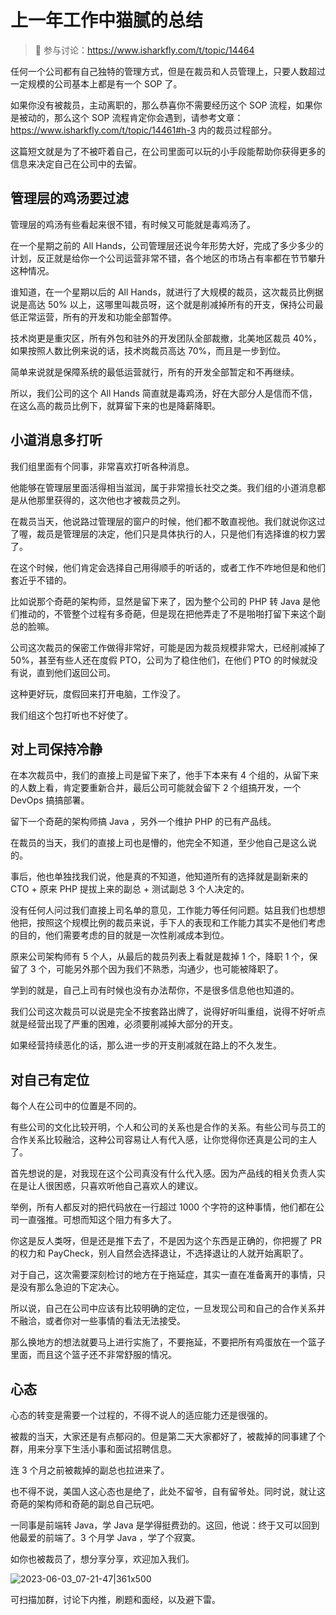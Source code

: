 # 上一年工作中猫腻的总结

> 🔔 参与讨论：https://www.isharkfly.com/t/topic/14464

任何一个公司都有自己独特的管理方式，但是在裁员和人员管理上，只要人数超过一定规模的公司基本上都是有一个 SOP 了。

如果你没有被裁员，主动离职的，那么恭喜你不需要经历这个 SOP 流程，如果你是被动的，那么这个 SOP
流程肯定你会遇到，请参考文章：https://www.isharkfly.com/t/topic/14461#h-3 内的裁员过程部分。

这篇短文就是为了不被吓着自己，在公司里面可以玩的小手段能帮助你获得更多的信息来决定自己在公司中的去留。

## 管理层的鸡汤要过滤

管理层的鸡汤有些看起来很不错，有时候又可能就是毒鸡汤了。

在一个星期之前的 All Hands，公司管理层还说今年形势大好，完成了多少多少的计划，反正就是给你一个公司运营非常不错，各个地区的市场占有率都在节节攀升这种情况。

谁知道，在一个星期以后的 All Hands，就进行了大规模的裁员，这次裁员比例据说是高达 50%
以上，这哪里叫裁员呀，这个就是削减掉所有的开支，保持公司最低正常运营，所有的开发和功能全部暂停。

技术岗更是重灾区，所有外包和驻外的开发团队全部裁撤，北美地区裁员 40%，如果按照人数比例来说的话，技术岗裁员高达 70%，而且是一步到位。

简单来说就是保障系统的最低运营就行，所有的开发全部暂定和不再继续。

所以，我们公司的这个 All Hands 简直就是毒鸡汤，好在大部分人是信而不信，在这么高的裁员比例下，就算留下来的也是降薪降职。

## 小道消息多打听

我们组里面有个同事，非常喜欢打听各种消息。

他能够在管理层里面活得相当滋润，属于非常擅长社交之类。我们组的小道消息都是从他那里获得的，这次他也才被裁员之列。

在裁员当天，他说路过管理层的窗户的时候，他们都不敢直视他。我们就说你这过了喔，裁员是管理层的决定，他们只是具体执行的人，只是他们有选择谁的权力罢了。

在这个时候，他们肯定会选择自己用得顺手的听话的，或者工作不咋地但是和他们套近乎不错的。

比如说那个奇葩的架构师，显然是留下来了，因为整个公司的 PHP 转 Java 是他们推动的，不管整个过程有多奇葩，但是现在把他弄走了不是啪啪打留下来这个副总的脸嘛。

公司这次裁员的保密工作做得非常好，可能是因为裁员规模非常大，已经削减掉了 50%，甚至有些人还在度假 PTO，公司为了稳住他们，在他们
PTO 的时候就没有说，直到他们返回公司。

这种更好玩，度假回来打开电脑，工作没了。

我们组这个包打听也不好使了。

## 对上司保持冷静

在本次裁员中，我们的直接上司是留下来了，他手下本来有 4 个组的，从留下来的人数上看，肯定要重新合并，最后公司可能就会留下 2
个组搞开发，一个 DevOps 搞搞部署。

留下一个奇葩的架构师搞 Java ，另外一个维护 PHP 的已有产品线。

在裁员的当天，我们的直接上司也是懵的，他完全不知道，至少他自己是这么说的。

事后，他也单独找我们说，他是真的不知道，他知道所有的选择就是副新来的 CTO + 原来 PHP 提拔上来的副总 + 测试副总 3 个人决定的。

没有任何人问过我们直接上司名单的意见，工作能力等任何问题。姑且我们也想想他把，按照这个规模比例的裁员来说，手下人的表现和工作能力其实不是他们考虑的目的，他们需要考虑的目的就是一次性削减成本到位。

原来公司架构师有 5 个人，从最后的裁员列表上看就是裁掉 1 个，降职 1 个，保留了 3 个，可能另外那个因为我们不熟悉，沟通少，也可能被降职了。

学到的就是，自己上司有时候也没有办法帮你，不是很多信息他也知道的。

我们公司这次裁员可以说是完全不按套路出牌了，说得好听叫重组，说得不好听点就是经营出现了严重的困难，必须要削减掉大部分的开支。

如果经营持续恶化的话，那么进一步的开支削减就在路上的不久发生。

## 对自己有定位

每个人在公司中的位置是不同的。

有些公司的文化比较开明，个人和公司的关系也是合作的关系。有些公司与员工的合作关系比较融洽，这种公司容易让人有代入感，让你觉得你还真是公司的主人了。

首先想说的是，对我现在这个公司真没有什么代入感。因为产品线的相关负责人实在是让人很困惑，只喜欢听他自己喜欢人的建议。

举例，所有人都反对的把代码放在一行超过 1000 个字符的这种事情，他们都在公司一直强推。可想而知这个阻力有多大了。

你这是反人类呀，但是还是推下去了，不是因为这个东西是正确的，你把握了 PR 的权力和 PayCheck，别人自然会选择退让，不选择退让的人就开始离职了。

对于自己，这次需要深刻检讨的地方在于拖延症，其实一直在准备离开的事情，只是没有那么急迫的下定决心。

所以说，自己在公司中应该有比较明确的定位，一旦发现公司和自己的合作关系并不融洽，或者你对一些事情的看法无法接受。

那么换地方的想法就要马上进行实施了，不要拖延，不要把所有鸡蛋放在一个篮子里面，而且这个篮子还不非常舒服的情况。

## 心态

心态的转变是需要一个过程的，不得不说人的适应能力还是很强的。

被裁的当天，大家还是有点郁闷的。但是第二天大家都好了，被裁掉的同事建了个群，用来分享下生活小事和面试招聘信息。

连 3 个月之前被裁掉的副总也拉进来了。

也不得不说，美国人这心态也是绝了，此处不留爷，自有留爷处。同时说，就让这奇葩的架构师和奇葩的副总自己玩吧。

一同事是前端转 Java，学 Java 是学得挺费劲的。这回，他说：终于又可以回到他最爱的前端了。3 个月学 Java ，学了个寂寞。

如你也被裁员了，想分享分享，欢迎加入我们。

![2023-06-03_07-21-47|361x500](uhttps://cdn.isharkfly.com/com-isharkfly-www/discourse-uploads/optimized/2X/3/3ddefa6185f9ffcbec99502794a2232d254ddbf5_2_361x500.png)

可扫描加群，讨论下内推，刷题和面经，以及避下雷。